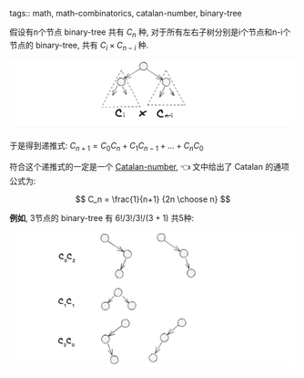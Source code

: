 tags:: math, math-combinatorics, catalan-number, binary-tree


假设有n个节点 binary-tree 共有 $C_n$ 种,
对于所有左右子树分别是i个节点和n-i个节点的 binary-tree, 共有 $C_{i} \times C_{n-i}$ 种.

![](../assets/binary-tree-count/t.excalidraw.png)

于是得到递推式: $C_{n+1} = C_0 C_{n} + C_1 C_{n-1} + ... + C_n C_0$

符合这个递推式的一定是一个 [Catalan-number](./Catalan-number.md), 👈 文中给出了 Catalan 的通项公式为:

$$
C_n = \frac{1}{n+1} {2n \choose n}
$$

**例如**, 3节点的 binary-tree 有 $6!/3!/3!/(3+1)$ 共5种:

<!-- 列出它们, `*` 表示tree的节点, `x` 表示null节点: -->

<!--
   - - $C_0 C_2$: `x*((x*x)*x)` `x*(x*(x*x))`
   - - $C_1 C_1$: `(x*x)*(x*x)`
   - - $C_2 C_0$: `((x*x)*x)*x` `(x*(x*x))*x`
   -->

![](../assets/binary-tree-count/3-node-binary-trees.excalidraw.png)
